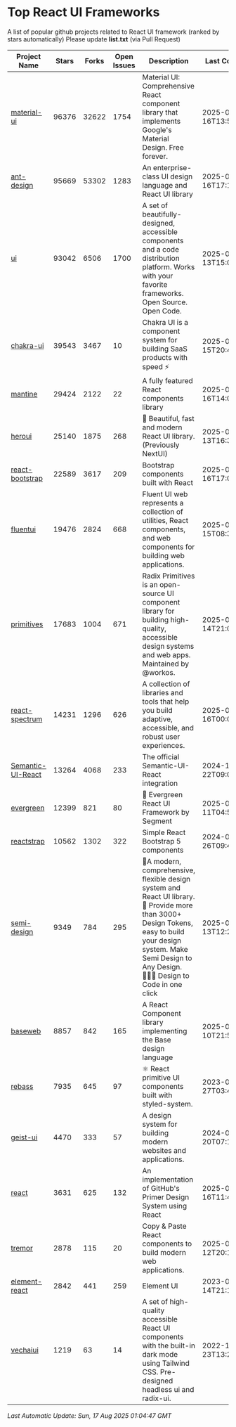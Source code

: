 # Top React UI Frameworks

A list of popular github projects related to React UI framework (ranked by stars automatically)
Please update **list.txt** (via Pull Request)

| Project Name | Stars | Forks | Open Issues | Description | Last Commit |
| ------------ | ----- | ----- | ----------- | ----------- | ----------- |
| [material-ui](https://github.com/mui/material-ui) |96376|32622|1754|Material UI: Comprehensive React component library that implements Google&#39;s Material Design. Free forever.|2025-08-16T13:59:43Z|
| [ant-design](https://github.com/ant-design/ant-design) |95669|53302|1283|An enterprise-class UI design language and React UI library|2025-08-16T17:19:41Z|
| [ui](https://github.com/shadcn-ui/ui) |93042|6506|1700|A set of beautifully-designed, accessible components and a code distribution platform. Works with your favorite frameworks. Open Source. Open Code.|2025-08-13T15:03:28Z|
| [chakra-ui](https://github.com/chakra-ui/chakra-ui) |39543|3467|10|Chakra UI is a component system for building SaaS products with speed ⚡️|2025-08-15T20:41:54Z|
| [mantine](https://github.com/mantinedev/mantine) |29424|2122|22|A fully featured React components library|2025-08-16T14:09:17Z|
| [heroui](https://github.com/heroui-inc/heroui) |25140|1875|268|🚀 Beautiful, fast and modern React UI library. (Previously NextUI)|2025-08-13T16:34:56Z|
| [react-bootstrap](https://github.com/react-bootstrap/react-bootstrap) |22589|3617|209|Bootstrap components built with React|2025-08-16T17:01:59Z|
| [fluentui](https://github.com/microsoft/fluentui) |19476|2824|668|Fluent UI web represents a collection of utilities, React components, and web components for building web applications.|2025-08-15T08:35:59Z|
| [primitives](https://github.com/radix-ui/primitives) |17683|1004|671|Radix Primitives is an open-source UI component library for building high-quality, accessible design systems and web apps. Maintained by @workos.|2025-08-14T21:01:19Z|
| [react-spectrum](https://github.com/adobe/react-spectrum) |14231|1296|626|A collection of libraries and tools that help you build adaptive, accessible, and robust user experiences.|2025-08-16T00:04:41Z|
| [Semantic-UI-React](https://github.com/Semantic-Org/Semantic-UI-React) |13264|4068|233|The official Semantic-UI-React integration|2024-11-22T09:09:59Z|
| [evergreen](https://github.com/segmentio/evergreen) |12399|821|80|🌲 Evergreen React UI Framework by Segment|2025-06-11T04:53:19Z|
| [reactstrap](https://github.com/reactstrap/reactstrap) |10562|1302|322|Simple React Bootstrap 5 components|2024-09-26T09:40:49Z|
| [semi-design](https://github.com/DouyinFE/semi-design) |9349|784|295|🚀A modern, comprehensive, flexible design system and React UI library. 🎨 Provide more than 3000+ Design Tokens, easy to build your design system. Make Semi Design to Any Design.  🧑🏻‍💻 Design to Code in one click |2025-08-13T12:22:34Z|
| [baseweb](https://github.com/uber/baseweb) |8857|842|165|A React Component library implementing the Base design language|2025-08-10T21:53:30Z|
| [rebass](https://github.com/rebassjs/rebass) |7935|645|97|:atom_symbol: React primitive UI components built with styled-system.|2023-07-27T03:42:53Z|
| [geist-ui](https://github.com/geist-org/geist-ui) |4470|333|57|A design system for building modern websites and applications.|2024-07-20T07:18:46Z|
| [react](https://github.com/primer/react) |3631|625|132|An implementation of GitHub&#39;s Primer Design System using React|2025-08-16T11:44:25Z|
| [tremor](https://github.com/tremorlabs/tremor) |2878|115|20|Copy &amp; Paste React components to build modern web applications. |2025-04-12T20:15:29Z|
| [element-react](https://github.com/ElemeFE/element-react) |2842|441|259|Element UI|2023-01-14T21:13:08Z|
| [vechaiui](https://github.com/vechai/vechaiui) |1219|63|14|A set of high-quality accessible React UI components with the built-in dark mode using Tailwind CSS. Pre-designed headless ui and radix-ui.|2022-12-23T13:29:41Z|

*Last Automatic Update: Sun, 17 Aug 2025 01:04:47 GMT*